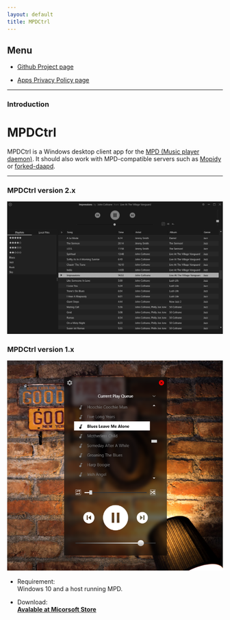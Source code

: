 ```yaml
---
layout: default
title: MPDCtrl
---
```


## Menu
  
* [Github Project page](https://github.com/torum/MPDCtrl)  

* [Apps Privacy Policy page](https://torum.github.io/MPDCtrl/app-privacy-policy/)  

---------------------------------------
### Introduction  

# MPDCtrl

MPDCtrl is a Windows desktop client app for the [MPD (Music player daemon)](http://www.musicpd.org/). It should also work with MPD-compatible servers such as [Mopidy](https://www.mopidy.com/) or [forked-daapd](http://ejurgensen.github.io/forked-daapd/). 
   
---------------------------------------

### MPDCtrl version 2.x

![MPDCtrl](https://github.com/torum/MPDCtrl/blob/master/images/screenshots/v2/Main_En.png?raw=true) 

### MPDCtrl version 1.x

![MPDCtrl](https://github.com/torum/MPDCtrl/blob/master/images/screenshots/v1/MPD-Ctrl_Screenshot1.png?raw=true)  
  
  
- Requirement:  
Windows 10 and a host running MPD.    


- Download:  
__[Avalable at Micorsoft Store](https://www.microsoft.com/store/apps/9NV2BBJ82BRX)__
  



  
